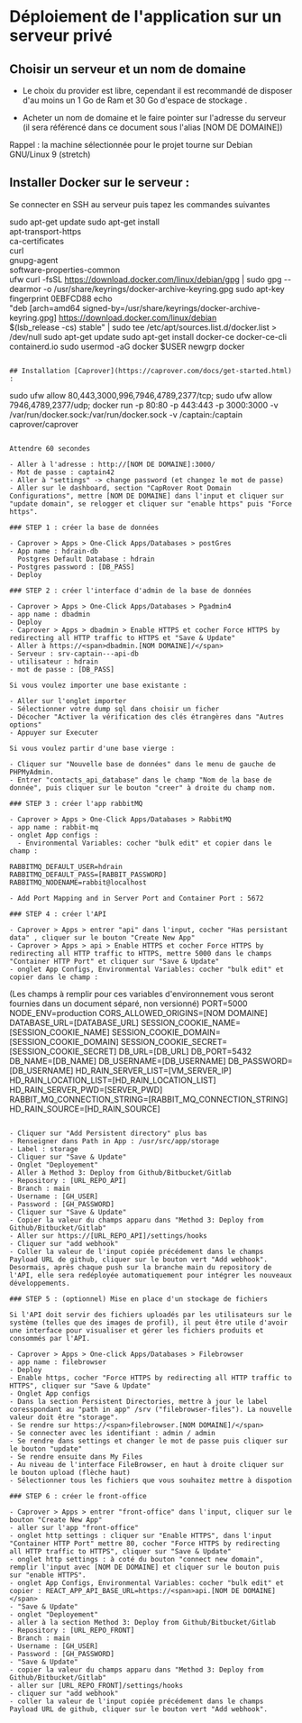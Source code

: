 # Déploiement de l'application sur un serveur privé

## Choisir un serveur et un nom de domaine

- Le choix du provider est libre, cependant il est recommandé de disposer d'au moins un 1 Go de Ram et 30 Go d'espace de stockage .

- Acheter un nom de domaine et le faire pointer sur l'adresse du serveur (il sera référencé dans ce document sous l'alias [NOM DE DOMAINE])

Rappel : la machine sélectionnée pour le projet tourne sur Debian GNU/Linux 9 (stretch)

## Installer Docker sur le serveur :

Se connecter en SSH au serveur puis tapez les commandes suivantes

sudo apt-get update
sudo apt-get install \
 apt-transport-https \
 ca-certificates \
 curl \
 gnupg-agent \
 software-properties-common \
 ufw
curl -fsSL https://download.docker.com/linux/debian/gpg | sudo gpg --dearmor -o /usr/share/keyrings/docker-archive-keyring.gpg
sudo apt-key fingerprint 0EBFCD88
echo \
 "deb [arch=amd64 signed-by=/usr/share/keyrings/docker-archive-keyring.gpg] https://download.docker.com/linux/debian \
 $(lsb_release -cs) stable" | sudo tee /etc/apt/sources.list.d/docker.list > /dev/null
sudo apt-get update
sudo apt-get install docker-ce docker-ce-cli containerd.io
sudo usermod -aG docker $USER
newgrp docker

```

## Installation [Caprover](https://caprover.com/docs/get-started.html) :

```

sudo ufw allow 80,443,3000,996,7946,4789,2377/tcp; sudo ufw allow 7946,4789,2377/udp;
docker run -p 80:80 -p 443:443 -p 3000:3000 -v /var/run/docker.sock:/var/run/docker.sock -v /captain:/captain caprover/caprover

```

Attendre 60 secondes

- Aller à l'adresse : http://[NOM DE DOMAINE]:3000/
- Mot de passe : captain42
- Aller à "settings" -> change password (et changez le mot de passe)
- Aller sur le dashboard, section "CapRover Root Domain Configurations", mettre [NOM DE DOMAINE] dans l'input et cliquer sur "update domain", se relogger et cliquer sur "enable https" puis "Force https".

### STEP 1 : créer la base de données

- Caprover > Apps > One-Click Apps/Databases > postGres
- App name : hdrain-db
  Postgres Default Database : hdrain
- Postgres password : [DB_PASS]
- Deploy

### STEP 2 : créer l'interface d'admin de la base de données

- Caprover > Apps > One-Click Apps/Databases > Pgadmin4
- app name : dbadmin
- Deploy
- Caprover > Apps > dbadmin > Enable HTTPS et cocher Force HTTPS by redirecting all HTTP traffic to HTTPS et "Save & Update"
- Aller à https://<span>dbadmin.[NOM DOMAINE]/</span>
- Serveur : srv-captain---api-db
- utilisateur : hdrain
- mot de passe : [DB_PASS]

Si vous voulez importer une base existante :

- Aller sur l'onglet importer
- Sélectionner votre dump sql dans choisir un ficher
- Décocher "Activer la vérification des clés étrangères dans "Autres options"
- Appuyer sur Executer

Si vous voulez partir d'une base vierge :

- Cliquer sur "Nouvelle base de données" dans le menu de gauche de PHPMyAdmin.
- Entrer "contacts_api_database" dans le champ "Nom de la base de donnée", puis cliquer sur le bouton "creer" à droite du champ nom.

### STEP 3 : créer l'app rabbitMQ

- Caprover > Apps > One-Click Apps/Databases > RabbitMQ
- app name : rabbit-mq
- onglet App configs :
  - Environmental Variables: cocher "bulk edit" et copier dans le champ :

RABBITMQ_DEFAULT_USER=hdrain
RABBITMQ_DEFAULT_PASS=[RABBIT_PASSWORD]
RABBITMQ_NODENAME=rabbit@localhost

- Add Port Mapping and in Server Port and Container Port : 5672

### STEP 4 : créer l'API

- Caprover > Apps > entrer "api" dans l'input, cocher "Has persistant data" , cliquer sur le bouton "Create New App"
- Caprover > Apps > api > Enable HTTPS et cocher Force HTTPS by redirecting all HTTP traffic to HTTPS, mettre 5000 dans le champs "Container HTTP Port" et cliquer sur "Save & Update"
- onglet App Configs, Environmental Variables: cocher "bulk edit" et copier dans le champ :

```

(Les champs à remplir pour ces variables d'environnement vous seront fournies dans un document séparé, non versionné)
PORT=5000
NODE_ENV=production
CORS_ALLOWED_ORIGINS=[NOM DOMAINE]
DATABASE_URL=[DATABASE_URL]
SESSION_COOKIE_NAME=[SESSION_COOKIE_NAME]
SESSION_COOKIE_DOMAIN=[SESSION_COOKIE_DOMAIN]
SESSION_COOKIE_SECRET=[SESSION_COOKIE_SECRET]
DB_URL=[DB_URL]
DB_PORT=5432
DB_NAME=[DB_NAME]
DB_USERNAME=[DB_USERNAME]
DB_PASSWORD=[DB_USERNAME]
HD_RAIN_SERVER_LIST=[VM_SERVER_IP]
HD_RAIN_LOCATION_LIST=[HD_RAIN_LOCATION_LIST]
HD_RAIN_SERVER_PWD=[SERVER_PWD]
RABBIT_MQ_CONNECTION_STRING=[RABBIT_MQ_CONNECTION_STRING]
HD_RAIN_SOURCE=[HD_RAIN_SOURCE]

```

- Cliquer sur "Add Persistent directory" plus bas
- Renseigner dans Path in App : /usr/src/app/storage
- Label : storage
- Cliquer sur "Save & Update"
- Onglet "Deployement"
- Aller à Method 3: Deploy from Github/Bitbucket/Gitlab
- Repository : [URL_REPO_API]
- Branch : main
- Username : [GH_USER]
- Password : [GH_PASSWORD]
- Cliquer sur "Save & Update"
- Copier la valeur du champs apparu dans "Method 3: Deploy from Github/Bitbucket/Gitlab"
- Aller sur https://[URL_REPO_API]/settings/hooks
- Cliquer sur "add webhook"
- Coller la valeur de l'input copiée précédement dans le champs Payload URL de github, cliquer sur le bouton vert "Add webhook". Desormais, après chaque push sur la branche main du repository de l'API, elle sera redéployée automatiquement pour intégrer les nouveaux développements.

### STEP 5 : (optionnel) Mise en place d'un stockage de fichiers

Si l'API doit servir des fichiers uploadés par les utilisateurs sur le système (telles que des images de profil), il peut être utile d'avoir une interface pour visualiser et gérer les fichiers produits et consommés par l'API.

- Caprover > Apps > One-click Apps/Databases > Filebrowser
- app name : filebrowser
- Deploy
- Enable https, cocher "Force HTTPS by redirecting all HTTP traffic to HTTPS", cliquer sur "Save & Update"
- Onglet App configs
- Dans la section Persistent Directories, mettre à jour le label coresspondant au "path in app" /srv ("filebrowser-files"). La nouvelle valeur doit être "storage".
- Se rendre sur https://<span>filebrowser.[NOM DOMAINE]/</span>
- Se connecter avec les identifiant : admin / admin
- Se rendre dans settings et changer le mot de passe puis cliquer sur le bouton "update"
- Se rendre ensuite dans My Files
- Au niveau de l'interface FileBrowser, en haut à droite cliquer sur le bouton upload (flèche haut)
- Sélectionner tous les fichiers que vous souhaitez mettre à dispotion

### STEP 6 : créer le front-office

- Caprover > Apps > entrer "front-office" dans l'input, cliquer sur le bouton "Create New App"
- aller sur l'app "front-office"
- onglet http settings : cliquer sur "Enable HTTPS", dans l'input "Container HTTP Port" mettre 80, cocher "Force HTTPS by redirecting all HTTP traffic to HTTPS", cliquer sur "Save & Update"
- onglet http settings : à coté du bouton "connect new domain", remplir l'input avec [NOM DE DOMAINE] et cliquer sur le bouton puis sur "enable HTTPS".
- onglet App Configs, Environmental Variables: cocher "bulk edit" et copier : REACT_APP_API_BASE_URL=https://<span>api.[NOM DE DOMAINE]</span>
- "Save & Update"
- onglet "Deployement"
- aller à la section Method 3: Deploy from Github/Bitbucket/Gitlab
- Repository : [URL_REPO_FRONT]
- Branch : main
- Username : [GH_USER]
- Password : [GH_PASSWORD]
- "Save & Update"
- copier la valeur du champs apparu dans "Method 3: Deploy from Github/Bitbucket/Gitlab"
- aller sur [URL_REPO_FRONT]/settings/hooks
- cliquer sur "add webhook"
- coller la valeur de l'input copiée précédement dans le champs Payload URL de github, cliquer sur le bouton vert "Add webhook".
```
